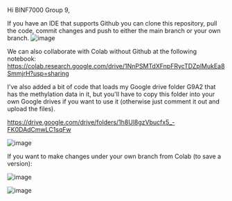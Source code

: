 
Hi BINF7000 Group 9, 

If you have an IDE that supports Github you can clone this repository, pull the code, commit changes and push to either the main branch or your own branch. 
![image](https://user-images.githubusercontent.com/82735611/189577548-c7343a48-7379-4da8-91c0-6eb6771b37ae.png)

We can also collaborate with Colab without Github at the following notebook: 
https://colab.research.google.com/drive/1NnPSMTdXFnpFRycTDZplMukEa8SmmjrH?usp=sharing

I've also added a bit of code that loads my Google drive folder G9A2 that has the methylation data in it, but you'll have to copy this folder into your own Google drives if you want to use it (otherwise just comment it out and upload the files). 

https://drive.google.com/drive/folders/1h8Ul8gzVbucfx5_-FK0DAdCmwLC1sqFw

![image](https://user-images.githubusercontent.com/82735611/189572783-2503512c-6c14-4a9b-b58a-cabbe23f9ab7.png)

If you want to make changes under your own branch from Colab (to save a version): 

![image](https://user-images.githubusercontent.com/82735611/189577789-9c2fce93-f604-4233-9ed5-62f25e6eecf5.png)

![image](https://user-images.githubusercontent.com/82735611/189577845-ec9d7bdb-d341-4648-b135-3817577d2b60.png)







